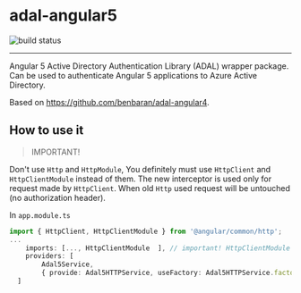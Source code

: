 # adal-angular5
![build status](https://travis-ci.org/grumar/adal-angular5.svg?branch=master)


___

Angular 5 Active Directory Authentication Library (ADAL) wrapper package. Can be used to authenticate Angular 5 applications to Azure Active Directory.

Based on https://github.com/benbaran/adal-angular4.


## How to use it
> IMPORTANT!

Don't use `Http` and `HttpModule`, You definitely must use `HttpClient` and `HttpClientModule` instead of them.
The new interceptor is used only for request made by `HttpClient`.
When old `Http` used request will be untouched (no authorization header).

In `app.module.ts`

```typescript
import { HttpClient, HttpClientModule } from '@angular/common/http';
...
    imports: [..., HttpClientModule  ], // important! HttpClientModule replaces HttpModule
    providers: [
        Adal5Service,
        { provide: Adal5HTTPService, useFactory: Adal5HTTPService.factory, deps: [HttpClient, Adal5Service] } //  // important! HttpClient replaces Http
  ]
```
